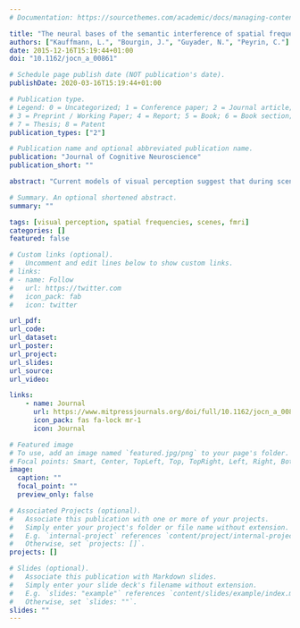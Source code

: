 ```yaml
---
# Documentation: https://sourcethemes.com/academic/docs/managing-content/

title: "The neural bases of the semantic interference of spatial frequency-based information in scenes"
authors: ["Kauffmann, L.", "Bourgin, J.", "Guyader, N.", "Peyrin, C."]
date: 2015-12-16T15:19:44+01:00
doi: "10.1162/jocn_a_00861"

# Schedule page publish date (NOT publication's date).
publishDate: 2020-03-16T15:19:44+01:00

# Publication type.
# Legend: 0 = Uncategorized; 1 = Conference paper; 2 = Journal article;
# 3 = Preprint / Working Paper; 4 = Report; 5 = Book; 6 = Book section;
# 7 = Thesis; 8 = Patent
publication_types: ["2"]

# Publication name and optional abbreviated publication name.
publication: "Journal of Cognitive Neuroscience"
publication_short: ""

abstract: "Current models of visual perception suggest that during scene categorization, low spatial frequencies (LSF) are processed rapidly and activate plausible interpretations of visual input. This coarse analysis would then be used to guide subsequent processing of high spatial frequencies (HSF). The present fMRI study examined how processing of LSF may influence that of HSF by investigating the neural bases of the semantic interference effect. We used hybrid scenes as stimuli by combining LSF and HSF from two different scenes, and participants had to categorize the HSF scene. Categorization was impaired when LSF and HSF scenes were semantically dissimilar, suggesting that the LSF scene was processed automatically and interfered with categorization of the HSF scene. fMRI results revealed that this semantic interference effect was associated with increased activation in the inferior frontal gyrus, the superior parietal lobules, and the fusiform and parahippocampal gyri. Furthermore, a connectivity analysis (psychophysiological interaction) revealed that the semantic interference effect resulted in increasing connectivity between the right fusiform and the right inferior frontal gyri. Results support influential models suggesting that, during scene categorization, LSF information is processed rapidly in the pFC and activates plausible interpretations of the scene category. These coarse predictions would then initiate top–down influences on recognition-related areas of the inferotemporal cortex, and these could interfere with the categorization of HSF information in case of semantic dissimilarity to LSF."

# Summary. An optional shortened abstract.
summary: ""

tags: [visual perception, spatial frequencies, scenes, fmri]
categories: []
featured: false

# Custom links (optional).
#   Uncomment and edit lines below to show custom links.
# links:
# - name: Follow
#   url: https://twitter.com
#   icon_pack: fab
#   icon: twitter

url_pdf:
url_code:
url_dataset:
url_poster:
url_project:
url_slides:
url_source:
url_video:

links:
    - name: Journal
      url: https://www.mitpressjournals.org/doi/full/10.1162/jocn_a_00861?url_ver=Z39.88-2003&rfr_id=ori:rid:crossref.org&rfr_dat=cr_pub%20%200pubmed
      icon_pack: fas fa-lock mr-1
      icon: Journal

# Featured image
# To use, add an image named `featured.jpg/png` to your page's folder.
# Focal points: Smart, Center, TopLeft, Top, TopRight, Left, Right, BottomLeft, Bottom, BottomRight.
image:
  caption: ""
  focal_point: ""
  preview_only: false

# Associated Projects (optional).
#   Associate this publication with one or more of your projects.
#   Simply enter your project's folder or file name without extension.
#   E.g. `internal-project` references `content/project/internal-project/index.md`.
#   Otherwise, set `projects: []`.
projects: []

# Slides (optional).
#   Associate this publication with Markdown slides.
#   Simply enter your slide deck's filename without extension.
#   E.g. `slides: "example"` references `content/slides/example/index.md`.
#   Otherwise, set `slides: ""`.
slides: ""
---
```

